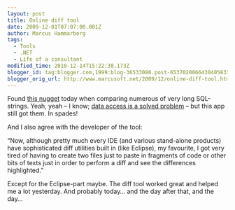 ```yaml
---
layout: post
title: Online diff tool
date: 2009-12-01T07:07:00.001Z
author: Marcus Hammarberg
tags:
  - Tools
  - .NET
  - Life of a consultant
modified_time: 2010-12-14T15:22:38.173Z
blogger_id: tag:blogger.com,1999:blog-36533086.post-6537020066430405833
blogger_orig_url: http://www.marcusoft.net/2009/12/online-diff-tool.html
---
```




Found
<a href="http://www.quickdiff.com/" target="_blank">this nugget</a>
today when comparing numerous of very long SQL-strings. Yeah, yeah – I
know;
<a href="https://www.hibernate.org/343.html" target="_blank">data access
is a solved problem</a> – but this app still got them. In spades!

And I also agree with the developer of the tool:

“Now, although pretty much every IDE (and various stand-alone products)
have sophisticated diff utilities built in (like Eclipse), my favourite,
I got very tired of having to create two files just to paste in
fragments of code or other bits of texts just in order to perform a diff
and see the differences highlighted.”

Except for the Eclipse-part maybe. The diff tool worked great and helped
me a lot yesterday. And probably today… and the day after that, and the
day…

